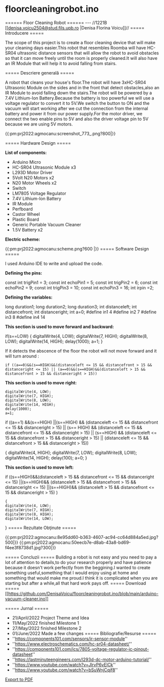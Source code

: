 # floorcleaningrobot.ino
====== Floor Cleaning Robot ======
 --- //1221B [[denisa.voicu2504@stud.fils.upb.ro |Denisa Florina Voicu]]//
===== Introducere =====

The scope of this project is to create a floor cleaning device that will make your cleaning days easier.This robot that resembles Roomba will have  HC-SR04 ultrasonic distance sensors that will allow the robot to avoid obstacles so that it can move freely until the room is properly cleaned.It will also have an IR Module that will help it to avoid falling from stairs.

===== Descriere generală =====

A robot that cleans your house's floor.The robot will have 3xHC-SR04 Ultrasonic Module on the sides and in the front that detect obstacles,also an IR Module to avoid falling down the stairs.The robot will be powered by a 7.4V Lithium-Ion Battery.Because the battery is too powerful we will use a voltage regulator to convert it to 5V.We switch the button to ON and the vacuum will start working after we cut the connection from the internal battery and power it from our power supply.For the motor driver, we connect the two enable pins to 5V and also the driver voltage pin to 5V because we are using 5V motors.

{{:pm:prj2022:agmocanu:screenshot_773_.png?800|}}


===== Hardware Design =====

**List of components:**
  * Arduino Micro
  * HC-SR04 Ultrasonic Module x3
  * L293D Motor Driver 
  * 5Volt N20 Motors x2
  * N20 Motor Wheels x2
  * Switch 
  * LM7805 Voltage Regulator 
  * 7.4V Lithium-Ion Battery 
  * IR Module 
  * Perfboard 
  * Castor Wheel 
  * Plastic Board
  * Generic Portable Vacuum Cleaner 
  * 1.5V Battery x2

**Electric scheme:**

{{:pm:prj2022:agmocanu:scheme.png?600 |}}
=====   Software Design   =====

I used Arduino IDE to write and upload the code.

**Defining the pins:**

  const int trigPin1 = 3;
  const int echoPin1 = 5;
  const int trigPin2 = 6;
  const int echoPin2 = 9;
  const int trigPin3 = 10;
  const int echoPin3 = 16;
  int irpin =2;
   
**Defining the variables:**


  long duration1;
  long duration2;
  long duration3;
  int distanceleft;
  int distancefront;
  int distanceright;
  int a=0;
  #define in1 4
  #define in2 7
  #define in3 8
  #define in4 14  
    
**This section is used to move forward and backward:**

  if(s==LOW)
  { 
    digitalWrite(4, LOW);
    digitalWrite(7, HIGH);
    digitalWrite(8, LOW);
    digitalWrite(14, HIGH);
    delay(1000);
    a=1;
        }

If it detects the abscence of the floor the robot will not move forward and it will turn around :

    if ((a==0)&&(s==HIGH)&&(distanceleft <= 15 && distancefront > 15 && distanceright <= 15) || (a==0)&&(s==HIGH)&&(distanceleft > 15 && distancefront > 15 && distanceright > 15))
**This section is used to move right:**

    digitalWrite(4, LOW);
    digitalWrite(7, HIGH);
    digitalWrite(8, LOW);
    digitalWrite(14, HIGH);
    delay(1000);
    a=1;

   if ((a==1) &&(s==HIGH) ||(s==HIGH) && (distanceleft <= 15 && distancefront <= 15 && distanceright > 15) || (s== HIGH) && (distanceleft <= 15 && distancefront <= 15 && distanceright > 15) || (s==HIGH) && (distanceleft <= 15 && distancefront > 15 && distanceright > 15) || (distanceleft <= 15 && distancefront > 15 && distanceright > 15))
  
  {
    digitalWrite(4, HIGH);
    digitalWrite(7, LOW);
    digitalWrite(8, LOW);
    digitalWrite(14, HIGH);
    delay(100);
    a=0;
  }
  
**This section is used to move left:**

   if ((s==HIGH)&&(distanceleft > 15 && distancefront <= 15 && distanceright <= 15) ||(s==HIGH)&& (distanceleft > 15 && distancefront > 15 && distanceright <= 15) ||(s==HIGH)&& (distanceleft > 15 && distancefront <= 15 && distanceright > 15) )
  
    {
    digitalWrite(4, LOW);
    digitalWrite(7, HIGH);
    digitalWrite(8, HIGH);
    digitalWrite(14, LOW);
  }
===== Rezultate Obţinute =====

{{:pm:prj2022:agmocanu:8e95dd60-b363-4607-ac94-cc64d884a5ed.jpg?500|}}
{{:pm:prj2022:agmocanu:50eecb7e-d8ab-43a8-bd69-f4ee3f8738d1.jpg?300|}}

===== Concluzii =====
Building a robot is not easy and you need to pay a lot of attention to details,to do your research properly and have patience because it doesn't work perfectly from the beggining.I wanted to create something useful,something that I would enjoy using at home and something that would make me proud.I think it is complicated when you are starting but after a while,all that hard work pays off.
===== Download =====
[[https://github.com/DenisaVoicu/floorcleaningrobot.ino/blob/main/arduino-vacuum-cleaner.ino]]

===== Jurnal =====
  * 21/April/2022 Project Theme and Idea
  * 11/May/2022 finished Milestone 1
  * 27/May/2022 finished Milestone 2
  * 01/June/2022 Made a few changes
===== Bibliografie/Resurse =====
  * ''https://components101.com/sensors/ir-sensor-module''
  * ''https://www.electroschematics.com/hc-sr04-datasheet/''
  * ''https://components101.com/ics/7805-voltage-regulator-ic-pinout-datasheet''
  * ''https://lastminuteengineers.com/l293d-dc-motor-arduino-tutorial/''
  * ''https://www.youtube.com/watch?v=JlrvP6vElCk''
  * ''https://www.youtube.com/watch?v=bSuWnjCqjf8''

<html><a class="media mediafile mf_pdf" href="?do=export_pdf">Export to PDF</a></html>
